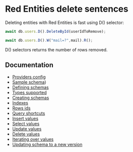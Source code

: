 # Red Entities delete sentences

Deleting entities with Red Entities is fast using D() selector:

```js
await db.users.D().DeleteById(userIdToRemove);

await db.users.D().W("mail=?",mail).R();
```

D() selectors returns the number of rows removed.

## Documentation
- [Providers config](docs/providers.md)
- [Sample schema](docs/sampleschema.md))
- [Defining schemas](docs/schemas.md)
- [Types supported](docs/types.md)
- [Creating schemas](docs/schemascreation.md)
- [Indexes](docs/indexes.md)
- [Rows ids](docs/ids.md)
- [Query shortcuts](docs/queryshortcuts.md)
- [Insert values](docs/insert.md)
- [Select values](docs/select.md)
- [Update values](docs/update.md)
- [Delete values](docs/delete.md)
- [Iterating over values](docs/iterating.md)
- [Updating schema to a new version](docs/updatingschemasversion.md)